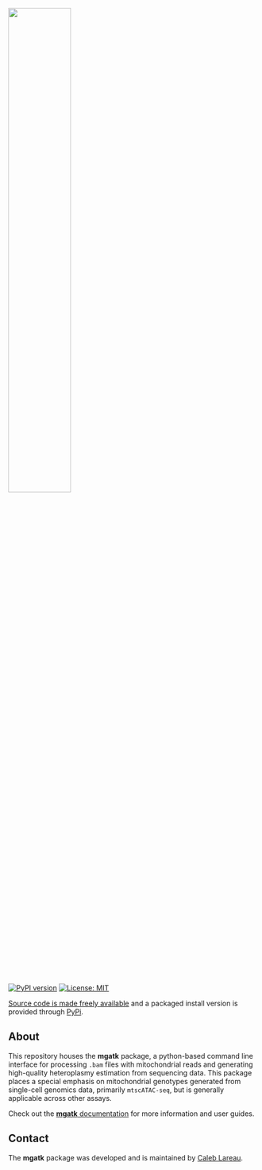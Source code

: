 <p align="left">
  <img src="media/logo.png" width="50%"/>
</p>

[![PyPI version](https://badge.fury.io/py/mgatk.svg)](https://pypi.python.org/pypi/mgatk)
[![License: MIT](https://img.shields.io/badge/License-MIT-blue.svg)](https://opensource.org/licenses/MIT)

[Source code is made freely available](http://github.com/caleblareau/mgatk)
and a packaged install version is provided through [PyPi](https://pypi.python.org/pypi/mgatk/).
<br>

## About
This repository houses the **mgatk** package, a python-based command line interface for
processing `.bam` files with mitochondrial reads and generating high-quality heteroplasmy 
estimation from sequencing data. This package places a special emphasis on mitochondrial
genotypes generated from single-cell genomics data, primarily `mtscATAC-seq`, but is generally
applicable across other assays. 
<br>

Check out the [**mgatk** documentation](https://github.com/caleblareau/mgatk/wiki) for more 
information and user guides. 

## Contact

The **mgatk** package was developed and is maintained by [Caleb Lareau](https://profiles.stanford.edu/caleb-lareau).

<br><br>

